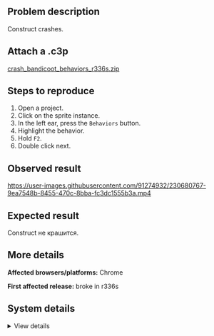 ## Problem description

Construct crashes.

## Attach a .c3p

[crash_bandicoot_behaviors_r336s.zip](https://github.com/WilsonPercival/WilsonPercival/files/11181647/crash_bandicoot_behaviors_r336s.zip)

## Steps to reproduce

1. Open a project.
2. Click on the sprite instance.
3. In the left ear, press the `Behaviors` button.
4. Highlight the behavior.
5. Hold `F2`.
6. Double click next.

## Observed result

https://user-images.githubusercontent.com/91274932/230680767-9ea7548b-8455-470c-8bba-fc3dc1555b3a.mp4

## Expected result

Construct не крашится.

## More details



**Affected browsers/platforms:** Chrome

**First affected release:** broke in r336s

## System details

<details><summary>View details</summary>

Error report information
Type: unhandled rejection
Reason: Error: expected string @ TypeError: expected string at O.l (https://editor.construct.net/r336/main.js:1030:79) at window.gk.mk (https://editor.construct.net/r336/projectResources.js:622:196) at https://editor.construct.net/r336/projectResources.js:444:164
Stack: TypeError: expected string at O.l (https://editor.construct.net/r336/main.js:1030:79) at window.gk.mk (https://editor.construct.net/r336/projectResources.js:622:196) at https://editor.construct.net/r336/projectResources.js:444:164
Construct version: r336
URL: https://editor.construct.net/
Date: Fri Apr 07 2023 23:28:13 GMT+0300 (Восточная Европа, летнее время)
Uptime: 263.9 s

Platform information
Product: Construct 3 r336 (stable)
Browser: Chrome 109.0.5414.120
Browser engine: Chromium
Context: browser
Operating system: Windows NT 0.1.0
Device type: desktop
Device pixel ratio: 1
Logical CPU cores: 2
Approx. device memory: 4 GB
User agent: Mozilla/5.0 (Windows NT 10.0; Win64; x64) AppleWebKit/537.36 (KHTML, like Gecko) Chrome/109.0.0.0 Safari/537.36
Language setting: en-US

WebGL information
Version string: WebGL 2.0 (OpenGL ES 3.0 Chromium)
Numeric version: 2
Supports NPOT textures: yes
Supports GPU profiling: no
Supports highp precision: yes
Vendor: Google Inc. (Google)
Renderer: ANGLE (Google, Vulkan 1.3.0 (SwiftShader Device (Subzero) (0x0000C0DE)), SwiftShader driver)
Major performance caveat: yes
Maximum texture size: 8192
Point size range: 1 to 1023
Extensions: EXT_color_buffer_float, EXT_color_buffer_half_float, EXT_float_blend, EXT_texture_compression_bptc, EXT_texture_compression_rgtc, EXT_texture_filter_anisotropic, OES_draw_buffers_indexed, OES_texture_float_linear, WEBGL_compressed_texture_astc, WEBGL_compressed_texture_etc, WEBGL_compressed_texture_etc1, WEBGL_compressed_texture_s3tc, WEBGL_compressed_texture_s3tc_srgb, WEBGL_debug_renderer_info, WEBGL_lose_context, WEBGL_multi_draw, OVR_multiview2

</details>
